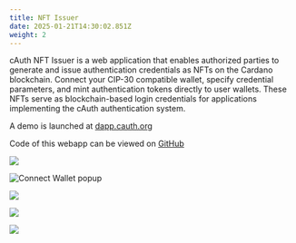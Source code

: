 ```yaml
---
title: NFT Issuer
date: 2025-01-21T14:30:02.851Z
weight: 2
---
```


cAuth NFT Issuer is a web application that enables authorized parties to generate and issue authentication credentials as NFTs on the Cardano blockchain. 
Connect your CIP-30 compatible wallet, specify credential parameters, and mint authentication tokens directly to user wallets. 
These NFTs serve as blockchain-based login credentials for applications implementing the cAuth authentication system. 

A demo is launched at [dapp.cauth.org](https://dapp.cauth.org)

Code of this webapp can be viewed on [GitHub](https://github.com/Project-Catalyst/cauth-deliverables/tree/8692a135a23642e1e749567c85b37ed846521c1f/milestone%202/code)

![](/images/nft-issuer/screen1.png)

![Connect Wallet popup](/images/nft-issuer/screen2.png)

![](/images/nft-issuer/screen3.png)

![](/images/nft-issuer/screen4.png)

![](/images/nft-issuer/screen5.png)